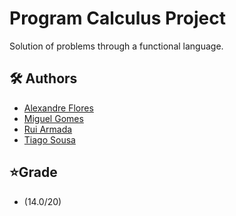 # Program Calculus Project
Solution of problems through a functional language.

## 🛠 Authors
* [Alexandre Flores](https://github.com/SugaryLump)
* [Miguel Gomes](https://github.com/MayorX500)
* [Rui Armada](https://github.com/RuiArmada)
* [Tiago Sousa](https://github.com/Existency)

## ⭐Grade
* (14.0/20)
